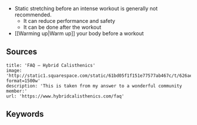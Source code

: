 - Static stretching before an intense workout is generally not recommended.
	- It can reduce performance and safety
	- It can be done after the workout
- [[Warming up|Warm up]] your body before a workout

## Sources
```embed
title: 'FAQ — Hybrid Calisthenics'
image: 'http://static1.squarespace.com/static/61bd05f1f151e77577ab467c/t/626ae33c44e5d43d3c8a130a/1651172156206/Hybrid+Calisthenics+Logo+Black+3000px.png?format=1500w'
description: 'This is taken from my answer to a wonderful community member:'
url: 'https://www.hybridcalisthenics.com/faq'
```

## Keywords
